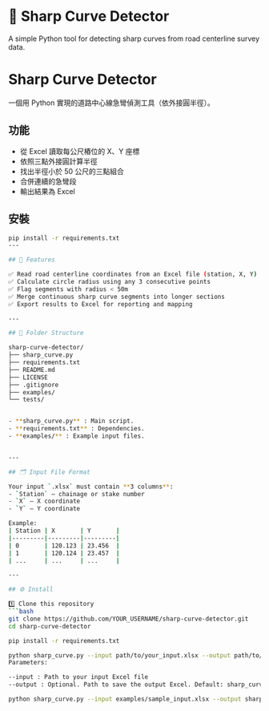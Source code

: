 # 📏 Sharp Curve Detector

A simple Python tool for detecting sharp curves from road centerline survey data.

# Sharp Curve Detector

一個用 Python 實現的道路中心線急彎偵測工具（依外接圓半徑）。

## 功能
- 從 Excel 讀取每公尺樁位的 X、Y 座標
- 依照三點外接圓計算半徑
- 找出半徑小於 50 公尺的三點組合
- 合併連續的急彎段
- 輸出結果為 Excel

## 安裝
```bash
pip install -r requirements.txt
---

## 🚧 Features

✅ Read road centerline coordinates from an Excel file (station, X, Y)  
✅ Calculate circle radius using any 3 consecutive points  
✅ Flag segments with radius < 50m  
✅ Merge continuous sharp curve segments into longer sections  
✅ Export results to Excel for reporting and mapping

---

## 📂 Folder Structure

sharp-curve-detector/
├── sharp_curve.py
├── requirements.txt
├── README.md
├── LICENSE
├── .gitignore
├── examples/
└── tests/


- **sharp_curve.py** : Main script.
- **requirements.txt** : Dependencies.
- **examples/** : Example input files.


---

## 🗂️ Input File Format

Your input `.xlsx` must contain **3 columns**:
- `Station` — chainage or stake number
- `X` — X coordinate
- `Y` — Y coordinate

Example:
| Station | X       | Y       |
|---------|---------|---------|
| 0       | 120.123 | 23.456  |
| 1       | 120.124 | 23.457  |
| ...     | ...     | ...     |

---

## ⚙️ Install

1️⃣ Clone this repository  
```bash
git clone https://github.com/YOUR_USERNAME/sharp-curve-detector.git
cd sharp-curve-detector

pip install -r requirements.txt

python sharp_curve.py --input path/to/your_input.xlsx --output path/to/output.xlsx
Parameters:

--input : Path to your input Excel file
--output : Optional. Path to save the output Excel. Default: sharp_curves_output.xlsx

python sharp_curve.py --input examples/sample_input.xlsx --output sharp_curves_output.xlsx
